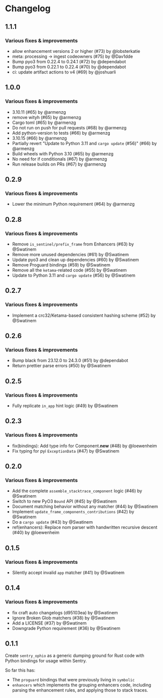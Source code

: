 # Changelog

## 1.1.1

### Various fixes & improvements

- allow enhancement versions 2 or higher (#73) by @lobsterkatie
- meta: processing -> ingest codeowners (#75) by @Dav1dde
- Bump pyo3 from 0.22.4 to 0.24.1 (#72) by @dependabot
- Bump pyo3 from 0.22.1 to 0.22.4 (#70) by @dependabot
- ci: update artifact actions to v4 (#69) by @joshuarli

## 1.0.0

### Various fixes & improvements

- 3.10.11 (#65) by @armenzg
- remove wityh (#65) by @armenzg
- Cargo toml (#65) by @armenzg
- Do not run on push for pull requests (#68) by @armenzg
- Add python-version to tests (#66) by @armenzg
- 3.10.15 (#66) by @armenzg
- Partially revert "Update to Python 3.11 and `cargo update` (#56)" (#66) by @armenzg
- Build wheels with Python 3.10 (#65) by @armenzg
- No need for if conditionals (#67) by @armenzg
- Run release builds on PRs (#67) by @armenzg

## 0.2.9

### Various fixes & improvements

- Lower the minimum Python requirement (#64) by @armenzg

## 0.2.8

### Various fixes & improvements

- Remove `is_sentinel/prefix_frame` from Enhancers (#63) by @Swatinem
- Remove more unused dependencies (#61) by @Swatinem
- Update pyo3 and clean up dependencies (#60) by @Swatinem
- Remove Proguard bindings (#59) by @Swatinem
- Remove all the `ketama`-related code (#55) by @Swatinem
- Update to Python 3.11 and `cargo update` (#56) by @Swatinem

## 0.2.7

### Various fixes & improvements

- Implement a crc32/Ketama-based consistent hashing scheme (#52) by @Swatinem

## 0.2.6

### Various fixes & improvements

- Bump black from 23.12.0 to 24.3.0 (#51) by @dependabot
- Return prettier parse errors (#50) by @Swatinem

## 0.2.5

### Various fixes & improvements

- Fully replicate `in_app` hint logic (#49) by @Swatinem

## 0.2.3

### Various fixes & improvements

- fix(bindings): Add type info for Component.__new__ (#48) by @loewenheim
- Fix typing for pyi `ExceptionData` (#47) by @Swatinem

## 0.2.0

### Various fixes & improvements

- Add the complete `assemble_stacktrace_component` logic (#46) by @Swatinem
- Switch to new PyO3 `Bound` API (#45) by @Swatinem
- Document matching behavior without any matcher (#44) by @Swatinem
- Implement `update_frame_components_contributions` (#42) by @Swatinem
- Do a `cargo update` (#43) by @Swatinem
- ref(enhancers): Replace nom parser with handwritten recursive descent (#40) by @loewenheim

## 0.1.5

### Various fixes & improvements

- Silently accept invalid `app` matcher (#41) by @Swatinem

## 0.1.4

### Various fixes & improvements

- fix craft auto changelogs (d95103ea) by @Swatinem
- Ignore Broken Glob matchers (#38) by @Swatinem
- Add a LICENSE (#37) by @Swatinem
- Downgrade Python requirement (#36) by @Swatinem

## 0.1.1

Create `sentry_ophio` as a generic dumping ground for Rust code with Python
bindings for usage within Sentry.

So far this has:

- The `proguard` bindings that were previously living in `symbolic`
- `enhancers` which implements the grouping enhancers code, including parsing
  the enhancement rules, and applying those to stack traces.

